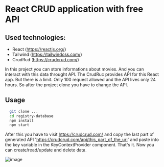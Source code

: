 
# React CRUD application with free API

## Used technologies:
- React (https://reactjs.org/)
- Tailwind (https://tailwindcss.com/)
- CrudRud (https://crudcrud.com/)

In this project you can store informations about movies. And
you can interact with this data throught API.
The CrudRuc provides API for this React app. But there is a limit.
Only 100 request allowed and the API lives only 24 hours. 
So after the project clone you have to change the API.

## Usage

```bash
  git clone ...
  cd registry-database
  npm install
  npm start
```
After this you have to visit https://crudcrud.com/ and copy the
last part of generated API 'https://crudcrud.com/api/this_part_of_the_url'
and paste into the key variable in the KeyContextProvider component. 
That's it. Now you can create/read/update and delete data.

![image](https://user-images.githubusercontent.com/49237834/198271336-6b7209d5-2878-4ce5-9446-b02df8eac8bb.png)
